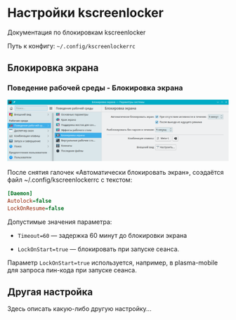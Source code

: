 # Настройки kscreenlocker

Документация по блокировкам kscreenlocker

Путь к конфигу: `~/.config/kscreenlockerrc`

## Блокировка экрана

### Поведение рабочей среды - Блокировка экрана

![""](../img/20230629_110725.png "")

После снятия галочек «Автоматически блокировать экран», соэдаётся файл ~/.config/kscreenlockerrc с текстом:

```ini
[Daemon]
Autolock=false
LockOnResume=false
```

Допустимые значения параметра:

* `Timeout=60` — задержка 60 минут до блокировки экрана

* `LockOnStart=true` — блокировать при запуске сеанса.

Параметр `LockOnStart=true` используется, например, в plasma-mobile для запроса пин-кода при запуске сеанса.

## Другая настройка

Здесь описать какую-либо другую настройку...
